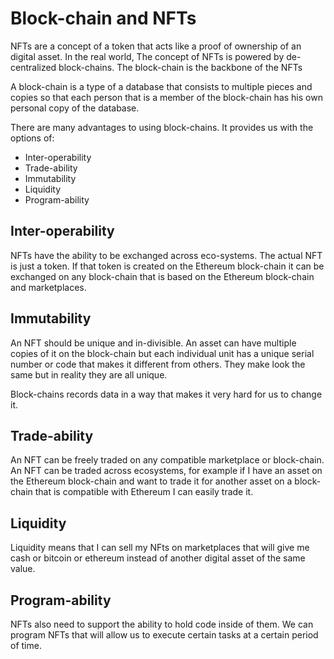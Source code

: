 # Block-chain and NFTs
NFTs are a concept of a token that acts like a proof of ownership of an digital asset. In the real world, The concept of NFTs is powered by de-centralized block-chains. The block-chain is the backbone of the NFTs

A block-chain is a type of a database that consists to multiple pieces and copies so that each person that is a member of the block-chain has his own personal copy of the database.

There are many advantages to using block-chains. It provides us with the options of:

- Inter-operability
- Trade-ability
- Immutability
- Liquidity
- Program-ability

## Inter-operability
NFTs have the ability to be exchanged across eco-systems. The actual NFT is just a token. If that token is created on the Ethereum block-chain it can be exchanged on any block-chain that is based on the Ethereum block-chain and marketplaces. 

## Immutability
An NFT should be unique and in-divisible. An asset can have multiple copies of it on the block-chain but each individual unit has a unique serial number or code that makes it different from others. They make look the same but in reality they are all unique.

Block-chains records data in a way that makes it very hard for us to change it.

## Trade-ability
An NFT can be freely traded on any compatible marketplace or block-chain. An NFT can be traded across ecosystems, for example if I have an asset on the Ethereum block-chain and want to trade it for another asset on a block-chain that is compatible with Ethereum I can easily trade it.

## Liquidity
Liquidity means that I can sell my NFts on marketplaces that will give me cash or bitcoin or ethereum instead of another digital asset of the same value.

## Program-ability
NFTs also need to support the ability to hold code inside of them. We can program NFTs that will allow us to execute certain tasks at a certain period of time.

